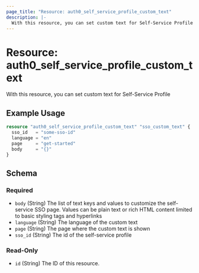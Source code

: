 ```yaml
---
page_title: "Resource: auth0_self_service_profile_custom_text"
description: |-
  With this resource, you can set custom text for Self-Service Profile
---
```


# Resource: auth0_self_service_profile_custom_text

With this resource, you can set custom text for Self-Service Profile

## Example Usage

```terraform
resource "auth0_self_service_profile_custom_text" "sso_custom_text" {
  sso_id   = "some-sso-id"
  language = "en"
  page     = "get-started"
  body     = "{}"
}
```

<!-- schema generated by tfplugindocs -->
## Schema

### Required

- `body` (String) The list of text keys and values to customize the self-service SSO page. Values can be plain text or rich HTML content limited to basic styling tags and hyperlinks
- `language` (String) The language of the custom text
- `page` (String) The page where the custom text is shown
- `sso_id` (String) The id of the self-service profile

### Read-Only

- `id` (String) The ID of this resource.



